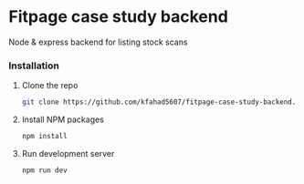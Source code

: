 # Fitpage case study backend

Node & express backend for listing stock scans

### Installation

1. Clone the repo
   ```sh
   git clone https://github.com/kfahad5607/fitpage-case-study-backend.git
   ```
2. Install NPM packages
   ```sh
   npm install
   ```
3. Run development server
   ```sh
   npm run dev
   ```
